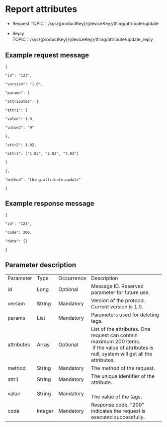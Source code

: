# Report attributes

- Request TOPIC：/sys/{productKey}/{deviceKey}/thing/attribute/update

- Reply TOPIC：/sys/{productKey}/{deviceKey}/thing/attribute/update_reply

## Example request message

```
{

"id": "123",

"version": "1.0",

"params": [

"attributes": {

"attr1": {

"value": 1.0,

"value2": "9"

},

"attr2": 1.02,

"attr3": ["1.02", "2.02", "7.93"]

}

],

"method": "thing.attribute.update"

}
```

## Example response message

```
{

"id": "123",

"code": 200,

"data": {}

}
```

## Parameter description

<table>
  <tr>
    <td>Parameter</td>
    <td>Type</td>
    <td>Occurrence</td>
    <td>Description</td>
  </tr>
  <tr>
    <td>id</td>
    <td>Long</td>
    <td>Optional</td>
    <td>Message ID. Reserved parameter for future use.</td>
  </tr>
  <tr>
    <td>version</td>
    <td>String</td>
    <td>Mandatory</td>
    <td>Version of the protocol. Current version is   1.0.</td>
  </tr>
  <tr>
    <td>params</td>
    <td>List</td>
    <td>Mandatory</td>
    <td>Parameters used for deleting tags.</td>
  </tr>
  <tr>
    <td>attributes </td>
    <td>Array </td>
    <td>Optional</td>
    <td>List of the attributes. One request can contain maximum 200   items.<br>
       If the value of attributes is null, system   will get all the attributes.  </td>
  </tr>
  <tr>
    <td>method</td>
    <td>String</td>
    <td>Mandatory</td>
    <td>The method of the request.</td>
  </tr>
  <tr>
    <td>attr1</td>
    <td>String </td>
    <td>Mandatory</td>
    <td>The unique   identifier of the attribute. </td>
  </tr>
  <tr>
    <td>value</td>
    <td>String</td>
    <td>Mandatory</td>
    <td><br>
      The value of the tags. </td>
  </tr>
  <tr>
    <td>code</td>
    <td>Integer</td>
    <td>Mandatory</td>
    <td>Response code. &ldquo;200&rdquo; indicates the request is   executed successfully.</td>
  </tr>
</table>
